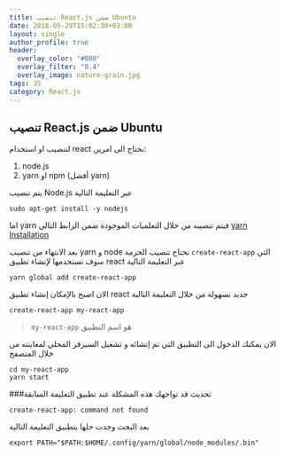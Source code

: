 ```yaml
---
title: تنصيب React.js ضمن Ubuntu
date: 2018-05-29T15:02:30+03:00
layout: single
author_profile: true
header:
  overlay_color: "#000"
  overlay_filter: "0.4"
  overlay_image: nature-grain.jpg
tags: JS
category: React.js
--- 
```


## تنصيب React.js ضمن Ubuntu

لتنصيب او استخدام react نحتاج الى امرين:
1. node.js
2. yarn او npm (أفضل yarn)

يتم تنصيب  Node.js عبر التعليمة التالية

```
sudo apt-get install -y nodejs
```

اما yarn فيتم تنصيبه من خلال التعلميات الموجودة ضمن الرابط التالي [yarn Installation](https://yarnpkg.com/lang/en/docs/install/#debian-stable) 

بعد الانتهاء من تنصيب yarn و node نحتاج تنصيب الحزمة ` create-react-app
`
التي سوف نستخدمها لإنشاء تطبيق react عبر التعليمة التالية
```
yarn global add create-react-app
```
الان اصبح بالإمكان إنشاء تطبيق react جديد بسهولة من خلال التعليمة التالية

```
create-react-app my-react-app
```
> `my-react-app` هو اسم التطبيق 

الان يمكنك الدخول الى التطبيق التي تم إنشائه و تشغيل السيرفر المحلي لمعاينته من خلال المتصفح

```
cd my-react-app
yarn start
```


###تحديث 
قد تواجهك هذه المشكلة عند تطبيق التعليمة السابقة 
```
create-react-app: command not found
```
بعد البحث وجدت حلها بتطبيق التعليمة التالية 
```
export PATH="$PATH:$HOME/.config/yarn/global/node_modules/.bin"
```